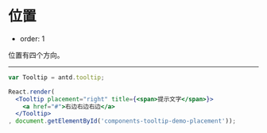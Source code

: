 # 位置

- order: 1

位置有四个方向。

---

````jsx
var Tooltip = antd.tooltip;

React.render(
  <Tooltip placement="right" title={<span>提示文字</span>}>
    <a href="#">右边右边右边</a>
  </Tooltip>
, document.getElementById('components-tooltip-demo-placement'));
````
